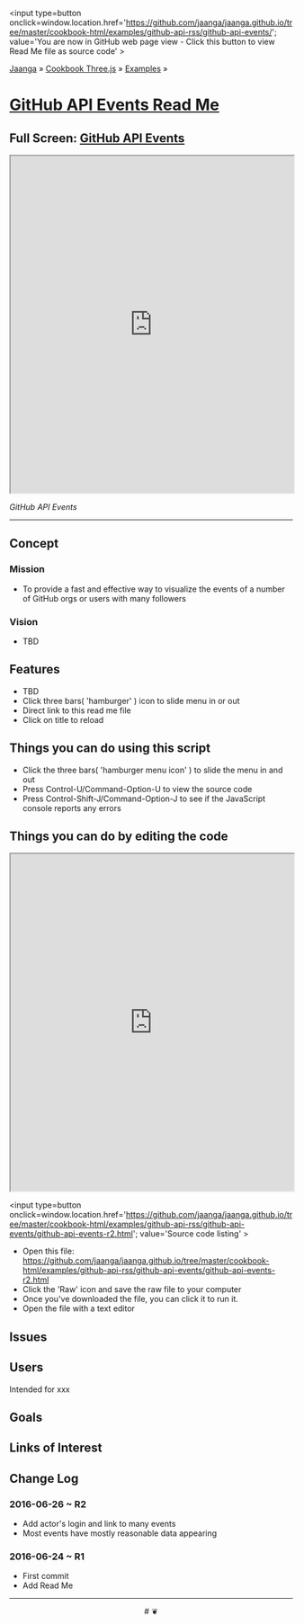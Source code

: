 <span style=display:none; >[You are now in GitHub source code view - click this link to view Read Me file as a web page]
( https://jaanga.github.io/cookbook-html/examples/github-api-rss/github-api-events/index.html#readme.md "View file as a web page." ) </span>
<input type=button onclick=window.location.href='https://github.com/jaanga/jaanga.github.io/tree/master/cookbook-html/examples/github-api-rss/github-api-events/'; value='You are now in GitHub web page view - Click this button to view Read Me file as source code' >

[Jaanga]( https://jaanga.github.io ) &raquo; [Cookbook Three.js]( http://jaangas.github.io/cookbook-html/  ) &raquo;
[Examples]( https://jaanga.github.io/cookbook-html/examples/ ) &raquo;

[GitHub API Events Read Me]( https://jaanga.github.io/cookbook-html/examples/github-api-rss/github-api-events/index.html#readme.md )
===

## Full Screen: [ GitHub API Events ]( https://jaanga.github.io/cookbook-html/examples/github-api-rss/github-api-events/index.html )


<img src="https://cloud.githubusercontent.com/assets/547626/16370238/d1583ff8-3bf2-11e6-85c2-d4cef82dede1.png" style=display:none; width=800 >

<iframe src=https://jaanga.github.io/cookbook-html/examples/github-api-rss/github-api-events/index.html width=100% height=600px ></iframe>

_GitHub API Events_

***

## Concept

### Mission

* To provide a fast and effective way to visualize the events of a number of GitHub orgs or users with many followers

### Vision

* TBD

## Features

* TBD
* Click three bars( 'hamburger' ) icon to slide menu in or out
* Direct link to this read me file
* Click on title to reload 


## Things you can do using this script


* Click the three bars( 'hamburger menu icon' ) to slide the menu in and out
* Press Control-U/Command-Option-U to view the source code
* Press Control-Shift-J/Command-Option-J to see if the JavaScript console reports any errors



## Things you can do by editing the code

<iframe src='https://jaanga.github.io/cookbook-html/examples/libraries/ace-editor/ace-view-r1.html#https://jaanga.github.io/cookbook-html/examples/github-api-rss/github-api-events/github-api-events-r2.html' width=100% height=600 ></iframe>

<input type=button onclick=window.location.href='https://github.com/jaanga/jaanga.github.io/tree/master/cookbook-html/examples/github-api-rss/github-api-events/github-api-events-r2.html';
value='Source code listing' >


* Open this file: https://github.com/jaanga/jaanga.github.io/tree/master/cookbook-html/examples/github-api-rss/github-api-events/github-api-events-r2.html
* Click the 'Raw' icon and save the raw file to your computer
* Once you've downloaded the file, you can click it to run it.
* Open the file with a text editor


## Issues

## Users

Intended for xxx

## Goals

## Links of Interest




## Change Log

### 2016-06-26 ~ R2

* Add actor's login and link to many events
* Most events have mostly reasonable data appearing

### 2016-06-24 ~ R1

* First commit
* Add Read Me


***

<center title='Jaanga ~ your 3D happy place' >
# <a href=javascript:window.scrollTo(0,0); style=text-decoration:none; > ❦ </a>
</center>
